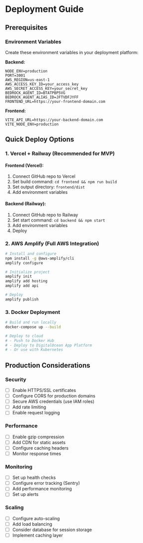 # Deployment Guide

## Prerequisites

### Environment Variables
Create these environment variables in your deployment platform:

**Backend:**
```
NODE_ENV=production
PORT=3001
AWS_REGION=us-east-1
AWS_ACCESS_KEY_ID=your_access_key
AWS_SECRET_ACCESS_KEY=your_secret_key
BEDROCK_AGENT_ID=BTATPBP5VG
BEDROCK_AGENT_ALIAS_ID=JFTVDFJYFF
FRONTEND_URL=https://your-frontend-domain.com
```

**Frontend:**
```
VITE_API_URL=https://your-backend-domain.com
VITE_NODE_ENV=production
```

## Quick Deploy Options

### 1. Vercel + Railway (Recommended for MVP)

#### Frontend (Vercel):
1. Connect GitHub repo to Vercel
2. Set build command: `cd frontend && npm run build`
3. Set output directory: `frontend/dist`
4. Add environment variables

#### Backend (Railway):
1. Connect GitHub repo to Railway
2. Set start command: `cd backend && npm start`
3. Add environment variables
4. Deploy

### 2. AWS Amplify (Full AWS Integration)

```bash
# Install and configure
npm install -g @aws-amplify/cli
amplify configure

# Initialize project
amplify init
amplify add hosting
amplify add api

# Deploy
amplify publish
```

### 3. Docker Deployment

```bash
# Build and run locally
docker-compose up --build

# Deploy to cloud
# - Push to Docker Hub
# - Deploy to DigitalOcean App Platform
# - Or use with Kubernetes
```

## Production Considerations

### Security
- [ ] Enable HTTPS/SSL certificates
- [ ] Configure CORS for production domains
- [ ] Secure AWS credentials (use IAM roles)
- [ ] Add rate limiting
- [ ] Enable request logging

### Performance
- [ ] Enable gzip compression
- [ ] Add CDN for static assets
- [ ] Configure caching headers
- [ ] Monitor response times

### Monitoring
- [ ] Set up health checks
- [ ] Configure error tracking (Sentry)
- [ ] Add performance monitoring
- [ ] Set up alerts

### Scaling
- [ ] Configure auto-scaling
- [ ] Add load balancing
- [ ] Consider database for session storage
- [ ] Implement caching layer